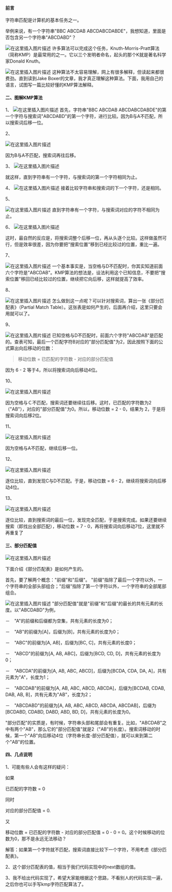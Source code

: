 #### 前言

字符串匹配是计算机的基本任务之一。

举例来说，有一个字符串"BBC ABCDAB ABCDABCDABDE"，我想知道，里面是否包含另一个字符串"ABCDABD"？

![在这里插入图片描述](https://img-blog.csdnimg.cn/20200304182129867.png?x-oss-process=image/watermark,type_ZmFuZ3poZW5naGVpdGk,shadow_10,text_aHR0cHM6Ly9ibG9nLmNzZG4ubmV0L20wXzM3OTA3Nzk3,size_16,color_FFFFFF,t_70)
许多算法可以完成这个任务，Knuth-Morris-Pratt算法（简称KMP）是最常用的之一。它以三个发明者命名，起头的那个K就是著名科学家Donald Knuth。

![在这里插入图片描述](https://img-blog.csdnimg.cn/20200304182251757.png?x-oss-process=image/watermark,type_ZmFuZ3poZW5naGVpdGk,shadow_10,text_aHR0cHM6Ly9ibG9nLmNzZG4ubmV0L20wXzM3OTA3Nzk3,size_16,color_FFFFFF,t_70)
这种算法不太容易理解，网上有很多解释，但读起来都很费劲。直到读到Jake Boxer的文章，我才真正理解这种算法。下面，我用自己的语言，试图写一篇比较好懂的KMP算法解释。

#### 二、图解KMP算法

1、
![在这里插入图片描述](https://img-blog.csdnimg.cn/2020030418252614.png)
首先，字符串"BBC ABCDAB ABCDABCDABDE"的第一个字符与搜索词"ABCDABD"的第一个字符，进行比较。因为B与A不匹配，所以搜索词后移一位。

2、



![在这里插入图片描述](https://img-blog.csdnimg.cn/20200304182556909.png)



因为B与A不匹配，搜索词再往后移。

3、
![在这里插入图片描述](https://img-blog.csdnimg.cn/20200304182625455.png)

就这样，直到字符串有一个字符，与搜索词的第一个字符相同为止。

4、
![在这里插入图片描述](https://img-blog.csdnimg.cn/20200304182644289.png)
接着比较字符串和搜索词的下一个字符，还是相同。

5、

![在这里插入图片描述](https://img-blog.csdnimg.cn/20200304182703921.png)
直到字符串有一个字符，与搜索词对应的字符不相同为止。

6、
![在这里插入图片描述](https://img-blog.csdnimg.cn/20200304182723523.png)

这时，最自然的反应是，将搜索词整个后移一位，再从头逐个比较。这样做虽然可行，但是效率很差，因为你要把"搜索位置"移到已经比较过的位置，重比一遍。

7、

![在这里插入图片描述](https://img-blog.csdnimg.cn/20200304182739814.png)
一个基本事实是，当空格与D不匹配时，你其实知道前面六个字符是"ABCDAB"。KMP算法的想法是，设法利用这个已知信息，不要把"搜索位置"移回已经比较过的位置，继续把它向后移，这样就提高了效率。

8、


![在这里插入图片描述](https://img-blog.csdnimg.cn/20200304182755617.png)
怎么做到这一点呢？可以针对搜索词，算出一张《部分匹配表》（Partial Match Table）。这张表是如何产生的，后面再介绍，这里只要会用就可以了。

9、

![在这里插入图片描述](https://img-blog.csdnimg.cn/20200304182824375.png)
已知空格与D不匹配时，前面六个字符"ABCDAB"是匹配的。查表可知，最后一个匹配字符B对应的"部分匹配值"为2，因此按照下面的公式算出向后移动的位数：



> 移动位数 = 已匹配的字符数 - 对应的部分匹配值



因为 6 - 2 等于4，所以将搜索词向后移动4位。

10、


![在这里插入图片描述](https://img-blog.csdnimg.cn/20200304182840902.png)




因为空格与Ｃ不匹配，搜索词还要继续往后移。这时，已匹配的字符数为2（"AB"），对应的"部分匹配值"为0。所以，移动位数 = 2 - 0，结果为 2，于是将搜索词向后移2位。

11、

![在这里插入图片描述](https://img-blog.csdnimg.cn/20200304182909214.png)

因为空格与A不匹配，继续后移一位。

12、


![在这里插入图片描述](https://img-blog.csdnimg.cn/20200304182918699.png)

逐位比较，直到发现C与D不匹配。于是，移动位数 = 6 - 2，继续将搜索词向后移动4位。

13、



![在这里插入图片描述](https://img-blog.csdnimg.cn/20200304182938159.png)



逐位比较，直到搜索词的最后一位，发现完全匹配，于是搜索完成。如果还要继续搜索（即找出全部匹配），移动位数 = 7 - 0，再将搜索词向后移动7位，这里就不再重复了

#### 三、部分匹配值

![在这里插入图片描述](https://img-blog.csdnimg.cn/20200304183008819.png?x-oss-process=image/watermark,type_ZmFuZ3poZW5naGVpdGk,shadow_10,text_aHR0cHM6Ly9ibG9nLmNzZG4ubmV0L20wXzM3OTA3Nzk3,size_16,color_FFFFFF,t_70)

下面介绍《部分匹配表》是如何产生的。



首先，要了解两个概念："前缀"和"后缀"。 "前缀"指除了最后一个字符以外，一个字符串的全部头部组合；"后缀"指除了第一个字符以外，一个字符串的全部尾部组合。

![在这里插入图片描述](https://img-blog.csdnimg.cn/20200304183020664.png)
"部分匹配值"就是"前缀"和"后缀"的最长的共有元素的长度。以"ABCDABD"为例，


－　"A"的前缀和后缀都为空集，共有元素的长度为0；



－　"AB"的前缀为[A]，后缀为[B]，共有元素的长度为0；



－　"ABC"的前缀为[A, AB]，后缀为[BC, C]，共有元素的长度0；



－　"ABCD"的前缀为[A, AB, ABC]，后缀为[BCD, CD, D]，共有元素的长度为0；



－　"ABCDA"的前缀为[A, AB, ABC, ABCD]，后缀为[BCDA, CDA, DA, A]，共有元素为"A"，长度为1；



－　"ABCDAB"的前缀为[A, AB, ABC, ABCD, ABCDA]，后缀为[BCDAB, CDAB, DAB, AB, B]，共有元素为"AB"，长度为2；



－　"ABCDABD"的前缀为[A, AB, ABC, ABCD, ABCDA, ABCDAB]，后缀为[BCDABD, CDABD, DABD, ABD, BD, D]，共有元素的长度为0。

"部分匹配"的实质是，有时候，字符串头部和尾部会有重复。比如，"ABCDAB"之中有两个"AB"，那么它的"部分匹配值"就是2（"AB"的长度）。搜索词移动的时候，第一个"AB"向后移动4位（字符串长度-部分匹配值），就可以来到第二个"AB"的位置。

#### 四、几点说明


1、可能有些人会有这样的疑问：



如果

已匹配的字符数 = 0

同时

对应的部分匹配值 = 0.

又

移动位数 = 已匹配的字符数 - 对应的部分匹配值 = 0 - 0 = 0。这个时候移动的位数为0，那不是永远无法移动？



解答：如果第一个字符就不匹配，搜索词直接比较下一个字符，不用考虑《部分匹配表》。



2、这个部分匹配表的值，相当于我们代码实现中的next数组的值。



3、我不给出代码实现了，希望大家能根据这个思路，不看别人的代码实现一遍，之后你也可以手写kmp字符匹配算法了。